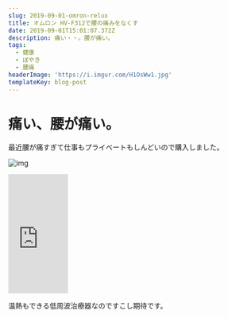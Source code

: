 ```yaml
---
slug: 2019-09-01-omron-relux
title: オムロン HV-F312で腰の痛みをなくす
date: 2019-09-01T15:01:07.372Z
description: 痛い・・。腰が痛い。
tags:
  - 健康
  - ぼやき
  - 腰痛
headerImage: 'https://i.imgur.com/H1OsWw1.jpg'
templateKey: blog-post
---
```

# 痛い、腰が痛い。

最近腰が痛すぎて仕事もプライベートもしんどいので購入しました。

![img](https://i.imgur.com/H1OsWw1.jpg)

<iframe style="width:120px;height:240px;" marginwidth="0" marginheight="0" scrolling="no" frameborder="0" src="https://rcm-fe.amazon-adsystem.com/e/cm?ref=qf_sp_asin_til&t=tubone24-22&m=amazon&o=9&p=8&l=as1&IS1=1&detail=1&asins=B06XJRVYGH&linkId=2d16507a376ead70d7a707951a666c50&bc1=FFFFFF&lt1=_top&fc1=333333&lc1=0066C0&bg1=FFFFFF&f=ifr">
</iframe>

温熱もできる低周波治療器なのですこし期待です。
